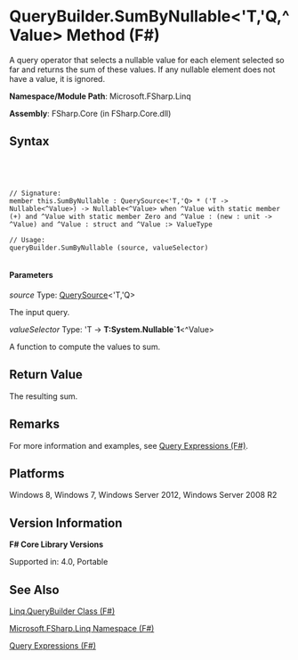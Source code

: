 # QueryBuilder.SumByNullable<'T,'Q,^Value> Method (F#)

A query operator that selects a nullable value for each element selected so far and returns the sum of these values. If any nullable element does not have a value, it is ignored.

**Namespace/Module Path**: Microsoft.FSharp.Linq

**Assembly**: FSharp.Core (in FSharp.Core.dll)


## Syntax



```




// Signature:
member this.SumByNullable : QuerySource<'T,'Q> * ('T -> Nullable<^Value>) -> Nullable<^Value> when ^Value with static member (+) and ^Value with static member Zero and ^Value : (new : unit ->  ^Value) and ^Value : struct and ^Value :> ValueType

// Usage:
queryBuilder.SumByNullable (source, valueSelector)


```





#### Parameters
*source*
Type: [QuerySource](http://msdn.microsoft.com/en-us/library/873589c1-c5dc-47d9-8abf-fee7258dfb00)&lt;'T,'Q&gt;


The input query.


*valueSelector*
Type: 'T -&gt;
**T:System.Nullable&#96;1**&lt;^Value&gt;


A function to compute the values to sum.




## Return Value
The resulting sum.


## Remarks
For more information and examples, see [Query Expressions (F#)](http://msdn.microsoft.com/en-us/library/ff72235c-3ad8-4215-8679-2754484823db).


## Platforms
Windows 8, Windows 7, Windows Server 2012, Windows Server 2008 R2


## Version Information
**F# Core Library Versions**

Supported in: 4.0, Portable




## See Also
[Linq.QueryBuilder Class &#40;F&#35;&#41;](Linq.QueryBuilder-Class-%5BFSharp%5D.md)

[Microsoft.FSharp.Linq Namespace &#40;F&#35;&#41;](Microsoft.FSharp.Linq-Namespace-%5BFSharp%5D.md)

[Query Expressions (F#)](http://msdn.microsoft.com/en-us/library/ff72235c-3ad8-4215-8679-2754484823db)


